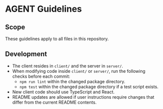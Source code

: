 # AGENT Guidelines

## Scope
These guidelines apply to all files in this repository.

## Development
- The client resides in `client/` and the server in `server/`.
- When modifying code inside `client/` or `server/`, run the following checks before each commit:
  - `npm run lint` within the changed package directory.
  - `npm test` within the changed package directory if a test script exists.
- New client code should use TypeScript and React.
- README updates are allowed if user instructions require changes that differ from the current README contents.

